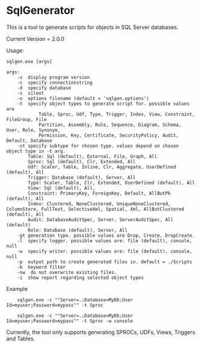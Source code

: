 # SqlGenerator
This is a tool to generate scripts for objects in SQL Server databases.

Current Version = 2.0.0

Usage:
```
sqlgen.exe [args]
```

    args:
        -v  display program version
        -c  specify connectionstring
        -d  specify database
        -s  silent
        -o  options filename (default = 'sqlgen.options')
        -t  specify object types to generate script for. possible values are
                Table, Sproc, Udf, Type, Trigger, Index, View, Constraint, FileGroup, File
                Partition, Assembly, Rule, Sequence, Diagram, Schema, User, Role, Synonym, 
                Permission, Key, Certificate, SecurityPolicy, Audit, Default, Database
        -st specify subtype for chosen type. values depend on chosen object type in -t arg.
            Table: Sql (default), External, File, Graph, All
            Sproc: Sql (default), Clr, Extended, All
            Udf: Scaler, Table, Inline, Clr, Aggregate, UserDefined (default), All
            Trigger: Database (default), Server, All
            Type: Scaler, Table, Clr, Extended, UserDefined (default), All
            View: Sql (default), All,
            Constraint: PrimaryKey, ForeignKey, Default, AllButPk (default), All
            Index: Clustered, NoneClustered, UniqueNoneClustered, ColumnStore, FullText, SelectiveXml, Spatial, Xml, AllButClustered (default), All
            Audit: DatabaseAuditSpec, Server, ServerAuditSpec, All (default)
            Role: Database (default), Server, All
        -gt generation type. possible values are Drop, Create, DropCreate.
        -l  specify logger. possible values are: file (default), console, null
        -w  specify writer. possible values are: file (default), console, null
        -p  output path to create generated files in. default = ./Scripts
        -k  keyword filter
        -nw  do not overwrite existing files.
        -i  show report regarding selected object types

Example
```
    sqlgen.exe -c ""Server=.;Database=MyDb;User Id=myuser;Password=mypass"" -t Sproc
```
```
    sqlgen.exe -c ""Server=.;Database=MyDb;User Id=myuser;Password=mypass"" -t Sproc -w console
```

Currently, the tool only supports generating SPROCs, UDFs, Views, Triggers and Tables.
